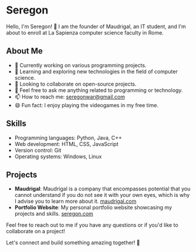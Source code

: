 # Seregon

Hello, I'm Seregon! 👋
I am the founder of Maudrigal, an IT student, and I'm about to enroll at La Sapienza computer science faculty in Rome.

## About Me

- 🔭 Currently working on various programming projects.
- 🌱 Learning and exploring new technologies in the field of computer science.
- 👯 Looking to collaborate on open-source projects.
- 💬 Feel free to ask me anything related to programming or technology.
- 📫 How to reach me: [seregonwar@gmail.com](mailto:seregonwar@gmail.com)
- 😄 Fun fact: I enjoy playing the videogames in my free time.

## Skills

- Programming languages: Python, Java, C++
- Web development: HTML, CSS, JavaScript
- Version control: Git
- Operating systems: Windows, Linux

## Projects

- **Maudrigal**: Maudrigal is a company that encompasses potential that you cannot understand if you do not see it with your own eyes, which is why I advise you to learn more about it. [maudrigal.com](https://www.maudrigal.com)
- **Portfolio Website**: My personal portfolio website showcasing my projects and skills. [seregon.com](https://www.seregon.com)

Feel free to reach out to me if you have any questions or if you'd like to collaborate on a project!

Let's connect and build something amazing together! 🚀
